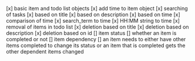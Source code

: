 [x] basic item and todo list objects
[x] add time to item object
[x] searching of tasks
	[x] based on title
	[x] based on description
	[x] based on time
		[x] comparison of time
		[x] search_term to time
			[x] HH:MM string to time
[x] removal of items in todo list
	[x] deletion based on title
	[x] deletion based on description
	[x] deletion based on id
[] item status
	[] whether an item is completed or not
[] item dependency
	[] an item needs to either have other items completed to change its status or an item that is completed gets the other dependent items changed

